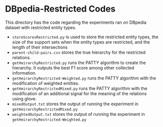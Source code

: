 # DBpedia-Restricted Codes

This directory has the code regarding the experiments ran on DBpedia dataset with restricted entity types.

- `storeScoresRestricted.py` is used to store the restricted entity types, the size of the support sets when the entity types are restricted, and the length of their intersections
- `parent-child-pairs.csv` stores the true hierarchy for the restricted relations.
- `getHeirarchyRestricted.py` runs the PATTY algorithm to create the hierarchy. It outputs the best F1 score among other collected information.
- `getHeirarchyRestricted-Weighted.py` runs the PATTY algorithm with the modification of weighted entities.
- `getHeirarchyRestrictedMixed.py` runs the PATTY algorithm with the modification of an additional signal for the meaning of the relations using glove.
- `mixedOutput.txt` stores the output of running the experiment in `getHeirarchyRestrictedMixed.py`
- `weightedOutput.txt` stores the output of running the experiment in `getHeirarchyRestricted-Weighted.py`